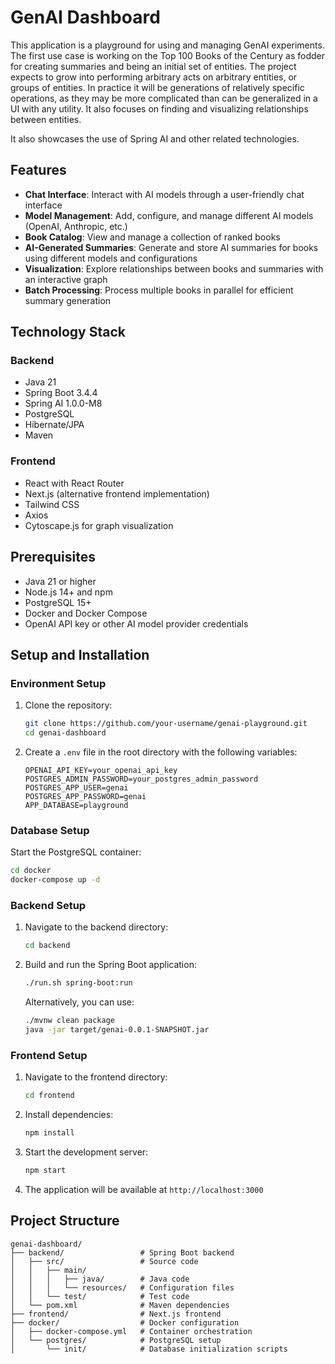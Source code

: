 # GenAI Dashboard

This application is a playground for using and managing GenAI experiments. The first use case is working on the Top 100 Books of the Century as fodder for creating summaries and being an initial set of entities. The project expects to grow into performing arbitrary acts on arbitrary entities, or groups of entities. In practice it will be generations of relatively specific operations, as they may be more complicated than can be generalized in a UI with any utility. It also focuses on finding and visualizing relationships between entities.

It also showcases the use of Spring AI and other related technologies.

## Features

- **Chat Interface**: Interact with AI models through a user-friendly chat interface
- **Model Management**: Add, configure, and manage different AI models (OpenAI, Anthropic, etc.)
- **Book Catalog**: View and manage a collection of ranked books
- **AI-Generated Summaries**: Generate and store AI summaries for books using different models and configurations
- **Visualization**: Explore relationships between books and summaries with an interactive graph
- **Batch Processing**: Process multiple books in parallel for efficient summary generation

## Technology Stack

### Backend
- Java 21
- Spring Boot 3.4.4
- Spring AI 1.0.0-M8
- PostgreSQL
- Hibernate/JPA
- Maven

### Frontend
- React with React Router
- Next.js (alternative frontend implementation)
- Tailwind CSS
- Axios
- Cytoscape.js for graph visualization

## Prerequisites

- Java 21 or higher
- Node.js 14+ and npm
- PostgreSQL 15+
- Docker and Docker Compose
- OpenAI API key or other AI model provider credentials

## Setup and Installation

### Environment Setup

1. Clone the repository:
   ```bash
   git clone https://github.com/your-username/genai-playground.git
   cd genai-dashboard
   ```

2. Create a `.env` file in the root directory with the following variables:
   ```
   OPENAI_API_KEY=your_openai_api_key
   POSTGRES_ADMIN_PASSWORD=your_postgres_admin_password
   POSTGRES_APP_USER=genai
   POSTGRES_APP_PASSWORD=genai
   APP_DATABASE=playground
   ```

### Database Setup

Start the PostgreSQL container:

```bash
cd docker
docker-compose up -d
```

### Backend Setup

1. Navigate to the backend directory:
   ```bash
   cd backend
   ```

2. Build and run the Spring Boot application:
   ```bash
   ./run.sh spring-boot:run
   ```

   Alternatively, you can use:
   ```bash
   ./mvnw clean package
   java -jar target/genai-0.0.1-SNAPSHOT.jar
   ```

### Frontend Setup

1. Navigate to the frontend directory:
   ```bash
   cd frontend
   ```

2. Install dependencies:
   ```bash
   npm install
   ```

3. Start the development server:
   ```bash
   npm start
   ```

4. The application will be available at `http://localhost:3000`

## Project Structure

```
genai-dashboard/
├── backend/                 # Spring Boot backend
│   ├── src/                 # Source code
│   │   ├── main/
│   │   │   ├── java/        # Java code
│   │   │   └── resources/   # Configuration files
│   │   └── test/            # Test code
│   └── pom.xml              # Maven dependencies
├── frontend/                # Next.js frontend
├── docker/                  # Docker configuration
│   ├── docker-compose.yml   # Container orchestration
│   └── postgres/            # PostgreSQL setup
│       └── init/            # Database initialization scripts
```
